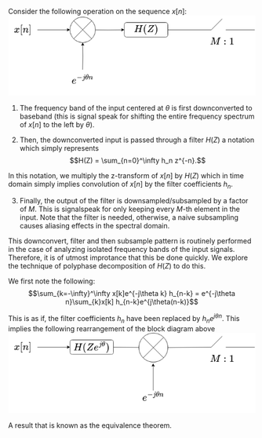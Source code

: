 Consider the following operation on the sequence $x[n]$:\
![some text](./docs/channelizer.png) 


1. The frequency band of the input centered at $\theta$ is first downconverted to baseband (this is signal speak for shifting the entire frequency spectrum of $x[n]$ to the left by $\theta$). 

2. Then, the downconverted input is passed through a filter $H(Z)$ a notation which simply represents
$$H(Z) = \sum_{n=0}^\infty h_n z^{-n}.$$ 

In this notation, we multiply the z-transform of $x[n]$ by $H(Z)$ which in time domain simply implies convolution of $x[n]$ by the filter coefficients $h_n$.

3. Finally, the output of the filter is downsampled/subsampled by a factor of $M$. This is signalspeak for only keeping every $M$-th element in the input. Note that the filter is needed, otherwise, a naive subsampling causes aliasing effects in the spectral domain.

This downconvert, filter and then subsample pattern is routinely performed in the case of analyzing isolated frequency bands of the input signals. Therefore, it is of utmost improtance that this be done quickly. We explore the technique of polyphase decomposition of $H(Z)$ to do this.

We first note the following:
$$\sum_{k=-\infty}^\infty x[k]e^{-j\theta k} h_{n-k} = e^{-j\theta n}\sum_{k}x[k] h_{n-k}e^{j\theta(n-k)}$$

This is as if, the filter coefficients $h_n$ have been replaced by $h_n e^{j\theta n}$. This implies the following rearrangement of the block diagram above\
![some text](./docs/channelizer_2.png)

A result that is known as the equivalence theorem.
